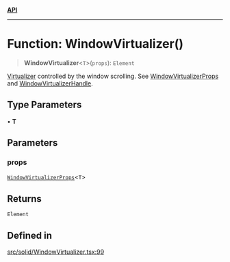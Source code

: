[**API**](../../API.md)

***

# Function: WindowVirtualizer()

> **WindowVirtualizer**\<`T`\>(`props`): `Element`

[Virtualizer](Virtualizer.md) controlled by the window scrolling. See [WindowVirtualizerProps](../interfaces/WindowVirtualizerProps.md) and [WindowVirtualizerHandle](../interfaces/WindowVirtualizerHandle.md).

## Type Parameters

• **T**

## Parameters

### props

[`WindowVirtualizerProps`](../interfaces/WindowVirtualizerProps.md)\<`T`\>

## Returns

`Element`

## Defined in

[src/solid/WindowVirtualizer.tsx:99](https://github.com/inokawa/virtua/blob/4a7f66c9788e53f97a695274750013e5dc0e13b9/src/solid/WindowVirtualizer.tsx#L99)
